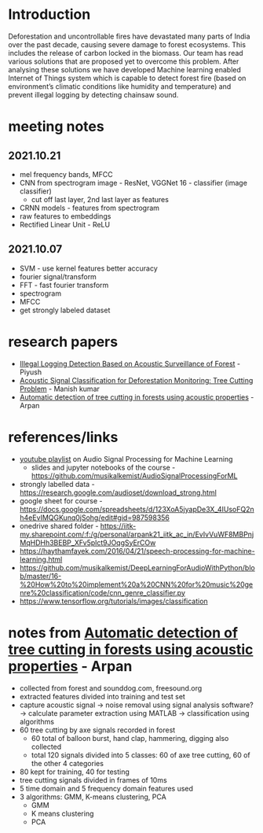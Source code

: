 # Introduction
Deforestation and uncontrollable fires have devastated many parts of India over the past decade,
causing severe damage to forest ecosystems. This includes the release of carbon locked in the biomass.
Our team has read various solutions that are proposed yet to overcome this problem. After analysing
these solutions we have developed Machine learning enabled Internet of Things system which is capable
to detect forest fire (based on environment’s climatic conditions like humidity and temperature) and
prevent illegal logging by detecting chainsaw sound.

# meeting notes

## 2021.10.21

- mel frequency bands, MFCC
- CNN from spectrogram image - ResNet, VGGNet 16 - classifier (image classifier)
  - cut off last layer, 2nd last layer as features
- CRNN models - features from spectrogram
- raw features to embeddings
- Rectified Linear Unit - ReLU

## 2021.10.07

- SVM - use kernel features better accuracy
- fourier signal/transform
- FFT - fast fourier transform
- spectrogram
- MFCC
- get strongly labeled dataset

# research papers

- [Illegal Logging Detection Based on Acoustic
  Surveillance of Forest](https://www.mdpi.com/2076-3417/10/20/7379/pdf) - Piyush
- [Acoustic Signal Classification for Deforestation Monitoring: Tree Cutting
  Problem](https://www.hilarispublisher.com/open-access/acoustic-signal-classification-for-deforestation-monitoring-tree-cutting-problem-jcsb-1000268.pdf) - Manish kumar
- [Automatic detection of tree cutting in forests using acoustic properties](https://doi.org/10.1016/j.jksuci.2019.01.016) - Arpan

# references/links

- [youtube playlist](https://youtube.com/playlist?list=PL-wATfeyAMNqIee7cH3q1bh4QJFAaeNv0)
  on Audio Signal Processing for Machine Learning
  - slides and jupyter notebooks of the course - <https://github.com/musikalkemist/AudioSignalProcessingForML>
- strongly labelled data - <https://research.google.com/audioset/download_strong.html>
- google sheet for course - <https://docs.google.com/spreadsheets/d/123XoA5jyapDe3X_4IUsoFQ2nh4eEvIMQGKunq0jSohg/edit#gid=987598356>
- onedrive shared folder - <https://iitk-my.sharepoint.com/:f:/g/personal/arpank21_iitk_ac_in/EvIvVuWF8MBPnjMqHDHh3BEBP_XFv5plct9JOqgSyErCOw>
- <https://haythamfayek.com/2016/04/21/speech-processing-for-machine-learning.html>
- <https://github.com/musikalkemist/DeepLearningForAudioWithPython/blob/master/16-%20How%20to%20implement%20a%20CNN%20for%20music%20genre%20classification/code/cnn_genre_classifier.py>
- <https://www.tensorflow.org/tutorials/images/classification>

# notes from [Automatic detection of tree cutting in forests using acoustic properties](https://doi.org/10.1016/j.jksuci.2019.01.016) - Arpan

- collected from forest and sounddog.com, freesound.org
- extracted features divided into training and test set
- capture acoustic signal -> noise removal using signal analysis software? -> calculate parameter extraction using MATLAB -> classification using algorithms
- 60 tree cutting by axe signals recorded in forest
  - 60 total of balloon burst, hand clap, hammering, digging also collected
  - total 120 signals divided into 5 classes: 60 of axe tree cutting, 60 of the other 4 categories
- 80 kept for training, 40 for testing
- tree cutting signals divided in frames of 10ms
- 5 time domain and 5 frequency domain features used
- 3 algorithms: GMM, K-means clustering, PCA
  - GMM
  - K means clustering
  - PCA
